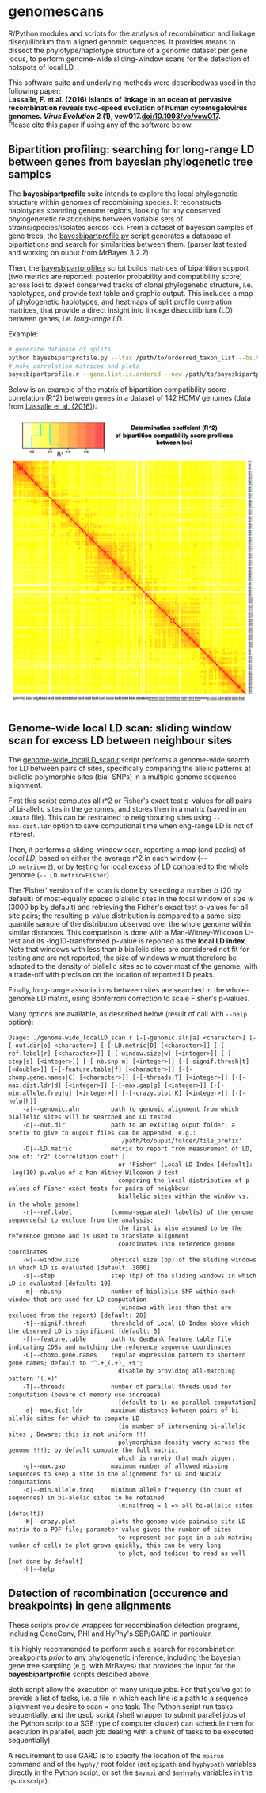# genomescans
R/Python modules and scripts for the analysis of recombination and linkage disequilibrium from aligned genomic sequences.
It provides means to dissect the phylotype/haplotype structure of a genomic dataset per gene locus, to perform genome-wide sliding-window scans for the detection of hotspots of local LD, .

This software suite and underlying methods were describedwas used in the following paper:  
**Lassalle, F. et al. (2016) Islands of linkage in an ocean of pervasive recombination reveals two-speed evolution of human cytomegalovirus genomes. _Virus Evolution_ 2 (1), vew017.[doi:10.1093/ve/vew017](http://dx.doi.org/10.1093/ve/vew017).**  
Please cite this paper if using any of the software below.

## Bipartition profiling: searching for long-range LD between genes from bayesian phylogenetic tree samples
The **bayesbipartprofile** suite intends to explore the local phylogenetic structure within genomes of recombining species. It reconstructs haplotypes spanning genome regions, looking for any conserved phylogenetetic relationships between variable sets of strains/species/isolates across loci. From a dataset of bayesian samples of gene trees, the [bayesbipartprofile.py] script generates a database of bipartiations and search for similarities between them. (parser last tested and working on ouput from MrBayes 3.2.2)

Then, the [bayesbipartprofile.r] script builds matrices of bipartition support (two metrics are reported: posterior probability and compatibility score) across loci to detect conserved tracks of clonal phylogenetic structure, i.e. haplotypes, and provide text table and graphic output.
This includes a map of phylogenetic haplotypes, and heatmaps of split profile correlation matrices, that provide a direct insight into linkage disequilibrium (LD) between genes, i.e. *long-range LD*.

Example:
```sh
# generate database of splits
python bayesbipartprofile.py --ltax /path/to/orderred_taxon_list --bs.thresh.ref.bip=0.35 /path/to/orderred_gene_list /path/to/mrbayes_result_directory /path/to/bayesbipartprofile_output_directory
# make correlation matrices and plots 
bayesbipartprofile.r --gene.list.is.ordered --new /path/to/bayesbipartprofile_output_directory
```

Below is an example of the matrix of bipartition compatibility score correlation (R^2) between genes in a dataset of 142 HCMV genomes (data from [Lassalle et al. (2016)]):

![HCMV_bipart_compat_r2]


## Genome-wide local LD scan: sliding window scan for excess LD between neighbour sites
The [genome-wide_localLD_scan.r] script performs a genome-wide search for LD between pairs of sites, specifically comparing the allelic patterns at biallelic polymorphic sites (bial-SNPs) in a multiple genome sequence alignment.

First this script computes all r^2 or Fisher's exact test p-values for all pairs of bi-allelic sites in the genomes, and stores then in a matrix (saved in an `.RData` file). This can be restrained to neighbouring sites using `--max.dist.ldr` option to save computional time when ong-range LD is not of interest.

Then, it performs a sliding-window scan, reporting a map (and peaks) of *local LD*, based on either the average r^2 in each window (`-- LD.metric=r2`), or by testing for local excess of LD compared to the whole genome (`-- LD.metric=Fisher`).

The 'Fisher' version of the scan is done by selecting a number *b* (20 by default) of most-equally spaced biallelic sites in the focal window of size *w* (3000 bp by default) and retrieving the  Fisher's exact test p-values for all site pairs; the resulting p-value distribution is compared to a same-size quantile sample of the distributon observed over the whole genome within similar distances. This comparison is done with a Man-Witney-Wilcoxon U-test and its -log10-transformed p-value is reported as the **local LD index**. Note that windows with less than *b* biallelic sites are considered not fit for testing and are not reported; the size of windows *w* must therefore be adapted to the density of biallelic sites so to cover most of the genome, with a trade-off with precision on the location of reported LD peaks.

Finally, long-range associations between sites are searched in the whole-genome LD matrix, using Bonferroni correction to scale Fisher's p-values.

Many options are available, as described below (result of call with `--help` option):

```
Usage: ./genome-wide_localLD_scan.r [-[-genomic.aln|a] <character>] [-[-out.dir|o] <character>] [-[-LD.metric|D] [<character>]] [-[-ref.label|r] [<character>]] [-[-window.size|w] [<integer>]] [-[-step|s] [<integer>]] [-[-nb.snp|m] [<integer>]] [-[-signif.thresh|t] [<double>]] [-[-feature.table|f] [<character>]] [-[-chomp.gene.names|C] [<character>]] [-[-threads|T] [<integer>]] [-[-max.dist.ldr|d] [<integer>]] [-[-max.gap|g] [<integer>]] [-[-min.allele.freq|q] [<integer>]] [-[-crazy.plot|K] [<integer>]] [-[-help|h]]
    -a|--genomic.aln         path to genomic alignment from which biallelic sites will be searched and LD tested
    -o|--out.dir             path to an existing ouput folder; a prefix to give to oupout files can be appended, e.g.: 
                               '/path/to/ouput/folder/file_prefix'
    -D|--LD.metric           metric to report from measurement of LD, one of: 'r2' (correlation coeff.) 
                               or 'Fisher' (Local LD Index [default]: -log(10) p.value of a Man-Witney-Wilcoxon U-test 
                               comparing the local distribution of p-values of Fisher exact tests for pairs of neighbour 
                               biallelic sites within the window vs. in the whole genome)
    -r|--ref.label           (comma-separated) label(s) of the genome sequence(s) to exclude from the analysis; 
                               the first is also assumed to be the reference genome and is used to translate alignment 
                               coordinates into reference genome coordinates
    -w|--window.size         physical size (bp) of the sliding windows in which LD is evaluated [default: 3000]
    -s|--step                step (bp) of the sliding windows in which LD is evaluated [default: 10]
    -m|--nb.snp              number of biallelic SNP within each window that are used for LD computation
                               (windows with less than that are excluded from the report) [default: 20]
    -t|--signif.thresh       threshold of Local LD Index above which the observed LD is significant [default: 5]
    -f|--feature.table       path to GenBank feature table file indicating CDSs and matching the reference sequence coordinates
    -C|--chomp.gene.names    regular expression pattern to shortern gene names; default to '^.+_(.+)_.+$';
                               disable by providing all-matching pattern '(.+)'
    -T|--threads             number of parallel threds used for computation (beware of memory use increase)
                               [default to 1: no parallel computation]
    -d|--max.dist.ldr        maximum distance between pairs of bi-allelic sites for which to compute LD
                               (in mumber of intervening bi-allelic sites ; Beware: this is not uniform !!! 
                               polymorphism density varry across the genome !!!); by default compute the full matrix, 
                               which is rarely that much bigger.
    -g|--max.gap             maximum number of allowed missing sequences to keep a site in the alignement for LD and NucDiv computations
    -q|--min.allele.freq     minimum allele frequency (in count of sequences) in bi-alelic sites to be retained
                               (minalfreq = 1 => all bi-allelic sites [default])
    -K|--crazy.plot          plots the genome-wide pairwise site LD matrix to a PDF file; parameter value gives the number of sites
                               to represent per page in a sub-matrix; number of cells to plot grows quickly, this can be very long
                               to plot, and tedious to read as well [not done by default]
    -h|--help
```

## Detection of recombination (occurence and breakpoints) in gene alignments

These scripts provide wrappers for recombination detection programs, including GeneConv, PHI and HyPhy's SBP/GARD in particular.

It is highly recommended to perform such a search for recombination breakpoints *prior* to any phylogenetic inference, including the bayesian gene tree sampling (e.g. with MrBayes) that provides the input for the **bayesbipartprofile** scripts descibed above.

Both script allow the execution of many unique jobs. For that you've got to provide a list of tasks, i.e. a file in which each line is a path to a sequence alignment you desire to scan = one task. The Python script run tasks sequentially, and the qsub script (shell wrapper to submit parallel jobs of the Python script to a SGE type of computer cluster) can schedule them for execution in parallel, each job dealing with a chunk of tasks to be executed sequentially).

A requirement to use GARD is to specify the location of the `mpirun` command and of the `hyphy/` root folder (set `mpipath` and `hyphypath` variables directly in the Python script, or set the `$mympi` and `$myhyphy` variables in the qsub script).


[Lassalle et al. (2016)]: http://dx.doi.org/10.1093/ve/vew017
[bayesbipartprofile.py]: https://github.com/flass/genomescans/blob/master/bayesbipartprofile.py
[bayesbipartprofile.r]: https://github.com/flass/genomescans/blob/master/bayesbipartprofile.r
[genome-wide_localLD_scan.r]: https://github.com/flass/genomescans/blob/master/genome-wide_localLD_scan.r
[utils-phylo.r]: https://github.com/flass/genomescans/blob/master/utils-phylo.r
[HCMV_bipart_compat_r2]: https://github.com/flass/genomescans/blob/master/figures/HCMV_longLD_bipart_compat_score_r2.png
